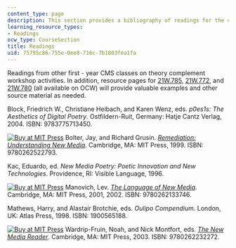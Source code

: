 ```yaml
---
content_type: page
description: This section provides a bibliography of readings for the course.
learning_resource_types:
- Readings
ocw_type: CourseSection
title: Readings
uid: 75795c86-755e-0ee8-716c-7b1803fea1fa
---
```


Readings from other first - year CMS classes on theory complement workshop activities. In addition, resource pages for [21W.785](/courses/21w-785-communicating-in-cyberspace-fall-2003), [21W.772](/courses/21w-772-digital-poetry-fall-2005), and [21W.780](/courses/21w-780-communicating-in-technical-organizations-spring-2005) (all available on OCW) will provide valuable examples and other source material as needed.

Block, Friedrich W., Christiane Heibach, and Karen Wenz, eds. _p0es1s: The Aesthetics of Digital Poetry_. Ostfildern-Ruit, Germany: Hatje Cantz Verlag, 2004. ISBN: 9783775713450.

[![Buy at MIT Press](/images/mp_logo.gif)](https://mitpress.mit.edu/9780262522793) Bolter, Jay, and Richard Grusin. [_Remediation: Understanding New Media_](https://mitpress.mit.edu/9780262522793). Cambridge, MA: MIT Press, 1999. ISBN: 9780262522793.

Kac, Eduardo, ed. _New Media Poetry: Poetic Innovation and New Technologies_. Providence, RI: Visible Language, 1996.

[![Buy at MIT Press](/images/mp_logo.gif)](https://mitpress.mit.edu/9780262133746) Manovich, Lev. [_The Language of New Media_](https://mitpress.mit.edu/9780262133746). Cambridge, MA: MIT Press, 2001, 2002. ISBN: 9780262133746.

Mathews, Harry, and Alastair Brotchie, eds. _Oulipo Compendium_. London, UK: Atlas Press, 1998. ISBN: 1900565188.

[![Buy at MIT Press](/images/mp_logo.gif)](https://mitpress.mit.edu/9780262232272) Wardrip-Fruin, Noah, and Nick Montfort, eds. [_The New Media Reader_](https://mitpress.mit.edu/9780262232272). Cambridge, MA: MIT Press, 2003. ISBN: 9780262232272.